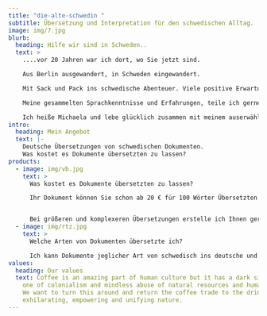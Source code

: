 ```yaml
---
title: "die-alte-schwedin "
subtitle: Übersetzung und Interpretation für den schwedischen Alltag.
image: img/7.jpg
blurb:
  heading: Hilfe wir sind in Schweden..
  text: >
    ....vor 20 Jahren war ich dort, wo Sie jetzt sind. 

    Aus Berlin ausgewandert, in Schweden eingewandert. 

    Mit Sack und Pack ins schwedische Abenteuer. Viele positive Erwartungen und keine Sprachkenntnisse im Gepäck.

    Meine gesammelten Sprachkenntnisse und Erfahrungen, teile ich gerne mit Ihnen.

    Ich heiße Michaela und lebe glücklich zusammen mit meinem auserwählten “Vikinger” im schönen Småland.
intro:
  heading: Mein Angebot
  text: |-
    Deutsche Übersetzungen von schwedischen Dokumenten. 
    Was kostet es Dokumente übersetzten zu lassen?
products:
  - image: img/vb.jpg
    text: >
      Was kostet es Dokumente übersetzten zu lassen?

      Ihr Dokument können Sie schon ab 20 € für 100 Wörter Übersetzten lassen.


      Bei größeren und komplexeren Übersetzungen erstelle ich Ihnen gerne ein unverbindliches Angebot.
  - image: img/rtz.jpg
    text: >
      Welche Arten von Dokumenten übersetzte ich?

      Ich kann Dokumente jeglicher Art von schwedisch ins deutsche und umgekehrt übersetzten. Hierbei ausgenommen sind beglaubigte Dokumente. 
values:
  heading: Our values
  text: Coffee is an amazing part of human culture but it has a dark side too –
    one of colonialism and mindless abuse of natural resources and human lives.
    We want to turn this around and return the coffee trade to the drink’s
    exhilarating, empowering and unifying nature.
---
```

